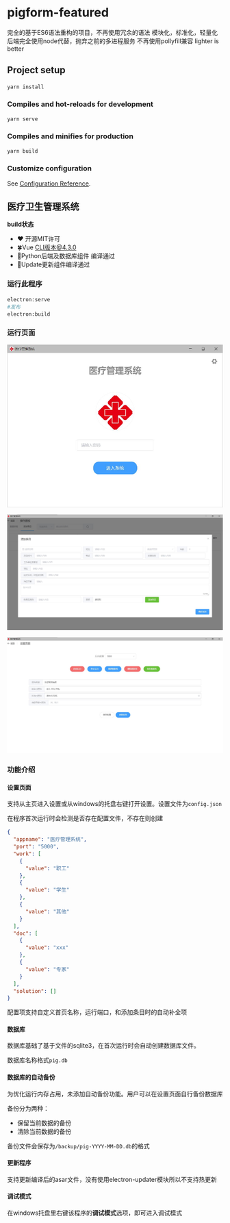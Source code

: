 # pigform-featured

完全的基于ES6语法重构的项目，不再使用冗余的语法
模块化，标准化，轻量化
后端完全使用node代替，抛弃之前的多进程服务
不再使用pollyfill兼容
lighter is better

## Project setup
```
yarn install
```

### Compiles and hot-reloads for development
```
yarn serve
```

### Compiles and minifies for production
```
yarn build
```

### Customize configuration
See [Configuration Reference](https://cli.vuejs.org/config/).

## 医疗卫生管理系统

**build状态**

- ❤ 开源MIT许可
- 🍀Vue CLI版本@4.3.0
- 🔨Python后端及数据库组件 编译通过
- 🔨Update更新组件编译通过

### 运行此程序

```bash
electron:serve
#发布
electron:build
```

### 运行页面

![demo](./demo/home.jpg)

![demo](./demo/panel.jpg)

![demo](./demo/setting.jpg)

### 功能介绍

#### 设置页面

支持从主页进入设置或从windows的托盘右键打开设置。设置文件为`config.json`

在程序首次运行时会检测是否存在配置文件，不存在则创建

```json
{
  "appname": "医疗管理系统",
  "port": "5000",
  "work": [
    {
      "value": "职工"
    },
    {
      "value": "学生"
    },
    {
      "value": "其他"
    }
  ],
  "doc": [
    {
      "value": "xxx"
    },
    {
      "value": "专家"
    }
  ],
  "solution": []
}
```

配置项支持自定义首页名称，运行端口，和添加条目时的自动补全项

#### 数据库

数据库基础了基于文件的sqlite3，在首次运行时会自动创建数据库文件。

数据库名称格式`pig.db`

#### 数据库的自动备份

为优化运行内存占用，未添加自动备份功能。用户可以在设置页面自行备份数据库

备份分为两种：

- 保留当前数据的备份
- 清除当前数据的备份

备份文件会保存为`/backup/pig-YYYY-MM-DD.db`的格式

#### 更新程序

支持更新编译后的asar文件，没有使用electron-updater模块所以不支持热更新

#### 调试模式

在windows托盘里右键该程序的**调试模式**选项，即可进入调试模式